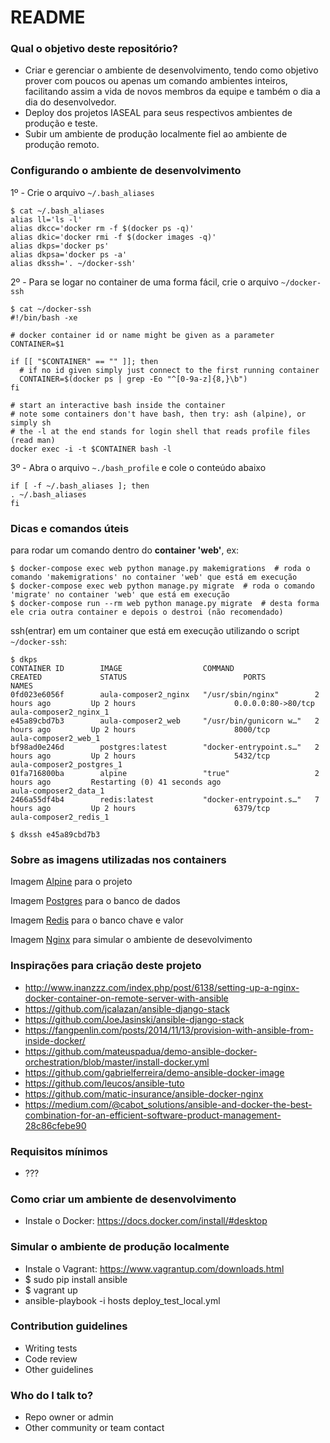 # README #

### Qual o objetivo deste repositório? ###

* Criar e gerenciar o ambiente de desenvolvimento, tendo como objetivo prover com poucos ou apenas um comando
ambientes inteiros, facilitando assim a vida de novos membros da equipe e também o dia a dia
do desenvolvedor.
* Deploy dos projetos IASEAL para seus respectivos ambientes de produção e teste.
* Subir um ambiente de produção localmente fiel ao ambiente de produção remoto.

### Configurando o ambiente de desenvolvimento ###

1º - Crie o arquivo `~/.bash_aliases`

```ssh
$ cat ~/.bash_aliases
alias ll='ls -l'
alias dkcc='docker rm -f $(docker ps -q)'
alias dkic='docker rmi -f $(docker images -q)'
alias dkps='docker ps'
alias dkpsa='docker ps -a'
alias dkssh='. ~/docker-ssh'
```

2º - Para se logar no container de uma forma fácil, crie o arquivo `~/docker-ssh`

```ssh
$ cat ~/docker-ssh
#!/bin/bash -xe

# docker container id or name might be given as a parameter
CONTAINER=$1

if [[ "$CONTAINER" == "" ]]; then
  # if no id given simply just connect to the first running container
  CONTAINER=$(docker ps | grep -Eo "^[0-9a-z]{8,}\b")
fi

# start an interactive bash inside the container
# note some containers don't have bash, then try: ash (alpine), or simply sh
# the -l at the end stands for login shell that reads profile files (read man)
docker exec -i -t $CONTAINER bash -l
```

3º - Abra o arquivo `~./bash_profile` e cole o conteúdo abaixo

```ssh
if [ -f ~/.bash_aliases ]; then
. ~/.bash_aliases
fi
```

### Dicas e comandos úteis ###

para rodar um comando dentro do **container 'web'**, ex:
```ssh
$ docker-compose exec web python manage.py makemigrations  # roda o comando 'makemigrations' no container 'web' que está em execução
$ docker-compose exec web python manage.py migrate  # roda o comando 'migrate' no container 'web' que está em execução
$ docker-compose run --rm web python manage.py migrate  # desta forma ele cria outra container e depois o destroi (não recomendado)
```

ssh(entrar) em um container que está em execução utilizando o script `~/docker-ssh`:
```ssh
$ dkps
CONTAINER ID        IMAGE                  COMMAND                  CREATED             STATUS                          PORTS                NAMES
0fd023e6056f        aula-composer2_nginx   "/usr/sbin/nginx"        2 hours ago         Up 2 hours                      0.0.0.0:80->80/tcp   aula-composer2_nginx_1
e45a89cbd7b3        aula-composer2_web     "/usr/bin/gunicorn w…"   2 hours ago         Up 2 hours                      8000/tcp             aula-composer2_web_1
bf98ad0e246d        postgres:latest        "docker-entrypoint.s…"   2 hours ago         Up 2 hours                      5432/tcp             aula-composer2_postgres_1
01fa716800ba        alpine                 "true"                   2 hours ago         Restarting (0) 41 seconds ago                        aula-composer2_data_1
2466a55df4b4        redis:latest           "docker-entrypoint.s…"   7 hours ago         Up 2 hours                      6379/tcp             aula-composer2_redis_1

$ dkssh e45a89cbd7b3
```

### Sobre as imagens utilizadas nos containers ###

Imagem [Alpine](https://hub.docker.com/_/alpine/) para o projeto

Imagem [Postgres](https://hub.docker.com/_/postgres/) para o banco de dados

Imagem [Redis](https://hub.docker.com/_/redis/) para o banco chave e valor

Imagem [Nginx](https://hub.docker.com/_/nginx/) para simular o ambiente de desevolvimento

### Inspirações para criação deste projeto

* http://www.inanzzz.com/index.php/post/6138/setting-up-a-nginx-docker-container-on-remote-server-with-ansible
* https://github.com/jcalazan/ansible-django-stack
* https://github.com/JoeJasinski/ansible-django-stack
* https://fangpenlin.com/posts/2014/11/13/provision-with-ansible-from-inside-docker/
* https://github.com/mateuspadua/demo-ansible-docker-orchestration/blob/master/install-docker.yml
* https://github.com/gabrielferreira/demo-ansible-docker-image
* https://github.com/leucos/ansible-tuto
* https://github.com/matic-insurance/ansible-docker-nginx
* https://medium.com/@cabot_solutions/ansible-and-docker-the-best-combination-for-an-efficient-software-product-management-28c86cfebe90

### Requisitos mínimos ###
* ???

### Como criar um ambiente de desenvolvimento ###

* Instale o Docker: https://docs.docker.com/install/#desktop

### Simular o ambiente de produção localmente ###

* Instale o Vagrant: https://www.vagrantup.com/downloads.html
* $ sudo pip install ansible
* $ vagrant up
* ansible-playbook -i hosts deploy_test_local.yml

### Contribution guidelines ###

* Writing tests
* Code review
* Other guidelines

### Who do I talk to? ###

* Repo owner or admin
* Other community or team contact